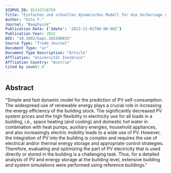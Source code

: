 ```yaml
---
SCOPUS_ID: 85143720759
Title: "Einfaches und schnelles dynamisches Modell für die Vorhersage des PV-Eigenverbrauchs"
Author: "Ochs F."
Journal: "Bauphysik"
Publication Date: {'$date': '2022-12-01T00:00:00Z'}
Publication Year: 2022
DOI: "10.1002/bapi.202200033"
Source Type: "Trade Journal"
Document Type: "ar"
Document Type Description: "Article"
Affliation: "Universität Innsbruck"
Affliation Country: "Austria"
Cited by count: 0
---
```


## Abstract
"Simple and fast dynamic model for the prediction of PV self-consumption. The widespread use of renewable energy plays a crucial role in increasing the energy efficiency of the building stock. The significantly decreased PV system prices and the high flexibility in electricity use for all loads in a building, i.e., space heating (and cooling) and domestic hot water in combination with heat pumps, auxiliary energies, household appliances, and also increasingly electric mobility leads to a wide use of PV. However, the integration of PV into the building is complex and requires the use of electrical and/or thermal energy storage and appropriate control strategies. Therefore, evaluating and optimizing the part of PV electricity that is used directly or stored in the building is a challenging task. Thus, for a detailed analysis of PV and energy storage at the building level, extensive building and system simulations were performed using reference buildings."
